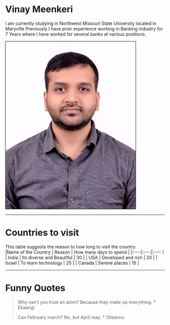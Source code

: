 # Vinay Meenkeri
I am currently studying in Northwest Missouri State University located in Maryville Previously I have prior experience working in Banking industry for 7 Years where I have worked for several banks at various positions.

![Vinay Image](VinayPic.jpg)

---

# Countries to visit
This table suggests the reason to how long to visit the country<br>
|Name of the Country | Reason | How many days to spend |
|:---:|:---:|:---: |
| India | Its diverse and Beautiful | 30 |
| USA | Developed and rich | 20 |
| Israel | To learn technology | 25 |
| Canada | Serene places | 15 |

----

# Funny Quotes
>Why can’t you trust an atom? Because they make up everything.
                                            * Ekaangi
>

>Can February march? No, but April may.
                            * Olleavnu